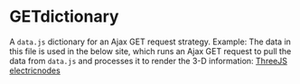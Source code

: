 # GETdictionary
A `data.js` dictionary for an Ajax GET request strategy. 
Example: 
The data in this file is used in the below site, which runs an Ajax GET request to pull the data from `data.js` and processes it to render the 3-D information:
[ThreeJS electricnodes](https://electricnodes.herokuapp.com)
